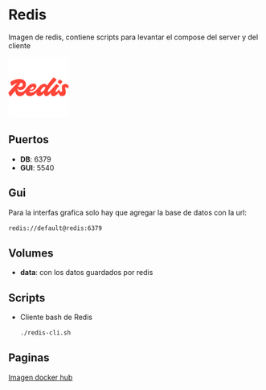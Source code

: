 # Redis

Imagen de redis, contiene scripts para levantar el compose del server y del cliente

![alt text](img/redis.png)

## Puertos

* **DB**: 6379
* **GUI**: 5540

## Gui

Para la interfas grafica solo hay que agregar la base de datos con la url:

```bash
redis://default@redis:6379
```

## Volumes

* **data**: con los datos guardados por redis

## Scripts

* Cliente bash de Redis

    ```bash
    ./redis-cli.sh
    ```

## Paginas

[Imagen docker hub](https://hub.docker.com/_/redis)
